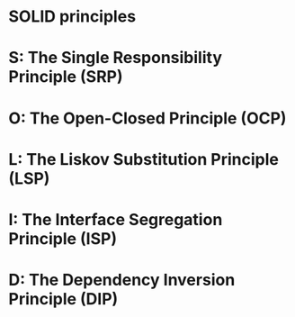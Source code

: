 # SOLID principles



# S: The Single Responsibility Principle (SRP)

# O: The Open-Closed Principle (OCP)

# L: The Liskov Substitution Principle (LSP)

# I: The Interface Segregation Principle (ISP)

# D: The Dependency Inversion Principle (DIP)

